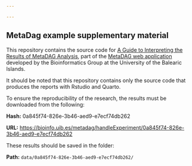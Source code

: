 ```yaml
---

---
```


## MetaDag example supplementary material

This repository contains the source code for [A Guide to Interpreting the Results of MetaDAG Analysis](https://biocom-uib.github.io/MetaDag/), part of the [MetaDAG web application](https://bioinfo.uib.es/metadag/) developed by the Bioinformatics Group at the University of the Balearic Islands.

It should be noted that this repository contains only the source code that produces the reports with Rstudio and Quarto.

To ensure the reproducibility of the research, the results must be downloaded from the following:

**Hash:** 0a845f74-826e-3b46-aed9-e7ecf74db262

**URL:** <https://bioinfo.uib.es/metadag/handleExperiment/0a845f74-826e-3b46-aed9-e7ecf74db262>

These results should be saved in the folder:

**Path:** `data/0a845f74-826e-3b46-aed9-e7ecf74db262/`
